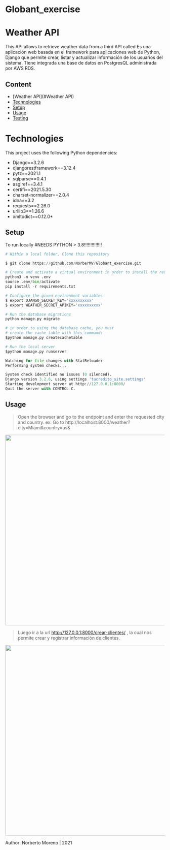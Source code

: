 # Globant_exercise

# Weather API
This API allows to retrieve weather data from a third API called 
Es una aplicación web basada en el framework para aplicaciones web de Python, Django que permite crear, listar y actualizar información de los usuarios del sistema. Tiene integrada una base de datos en PostgresQL administrada por AWS RDS.


## Content
* [Weather API](#Weather API)
* [Technologies](#tecnologias)
* [Setup](#Setup)
* [Usage](#Usage)
* [Testing](#Testing)


# Technologies

This project uses the following Python dependencies:

* Django==3.2.6
* djangorestframework==3.12.4
* pytz==2021.1
* sqlparse==0.4.1
* asgiref==3.4.1
* certifi==2021.5.30
* charset-normalizer==2.0.4
* idna==3.2
* requests==2.26.0
* urllib3==1.26.6
* xmltodict==0.12.0*


## Setup
To run locally
#NEEDS PYTHON > 3.8!!!!!!!!!!!!!!

```python
# Within a local folder, Clone this repository

$ git clone https://github.com/NorberMV/Globant_exercise.git

```
```python
# Create and activate a virtual environment in order to install the requirements.txt
python3 -m venv .env
source .env/bin/activate
pip install -r requirements.txt

```
>> 

```python
# Configure the given environment variables
$ export DJANGO_SECRET_KEY='xxxxxxxxxx'
$ export WEATHER_SECRET_APIKEY='xxxxxxxxxx'
```

```python
# Run the database migrations
python manage.py migrate

```
```python
# in order to using the database cache, you must 
# create the cache table with this command:
$python manage.py createcachetable

```

```python
# Run the local server
$python manage.py runserver

Watching for file changes with StatReloader
Performing system checks...

System check identified no issues (0 silenced).
Django version 3.2.6, using settings 'tucredito_site.settings'
Starting development server at http://127.0.0.1:8000/
Quit the server with CONTROL-C.

```


## Usage

> Open the browser and go to the endpoint and enter the  requested city and country.
ex:
  > Go to  http://localhost:8000/weather?city=Miami&country=us&


<img src="https://github.com/NorberMV/darien_test/blob/master/fotos/admin.png" width="600">



> Luego ir a la url http://127.0.0.1:8000/crear-clientes/  , la cual nos permite crear y registrar información de clientes.

<img src="https://github.com/NorberMV/darien_test/blob/master/fotos/crear.png" width="600">






Author: Norberto Moreno | 2021
